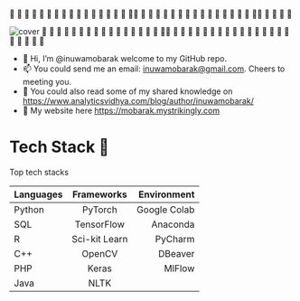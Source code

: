 💞️ 💞️ 💞️ 💞️ 💞️ 💞️ 💞️ 💞️ 💞️ 💞️ 💞️ 💞️ 💞️ 💞️ 💞️ 💞️ 💞️💞️ 💞️ 💞️ 💞️ 💞️ 💞️ 💞️ 💞️ 💞️ 💞️ 💞️ 💞️ 💞️ 💞️ 💞️ 💞️ 💞️💞️ 💞️ 💞️ 💞️ 💞️

![cover](https://user-images.githubusercontent.com/65142149/224485491-bd1f1d92-4efd-4d35-93bc-d24e1af2bdc4.png)
💞️ 💞️ 💞️ 💞️ 💞️ 💞️ 💞️ 💞️ 💞️ 💞️ 💞️ 💞️ 💞️ 💞️ 💞️ 💞️ 💞️💞️ 💞️ 💞️ 💞️ 💞️ 💞️ 💞️ 💞️ 💞️ 💞️ 💞️ 💞️ 💞️ 💞️ 💞️ 💞️ 💞️💞️ 💞️ 💞️ 💞️ 💞️
- 👋 Hi, I’m @inuwamobarak welcome to my GitHub repo. 
- 📫 You could send me an email: inuwamobarak@gmail.com. Cheers to meeting you.
- 🌱 You could also read some of my shared knowledge on https://www.analyticsvidhya.com/blog/author/inuwamobarak/
- 👀 My website here https://mobarak.mystrikingly.com
# Tech Stack 🌱
Top tech stacks

| Languages     | Frameworks    | Environment  |
| ------------- |:-------------:| ------------:|
| Python        | PyTorch       | Google Colab |
| SQL           | TensorFlow    | Anaconda     |
| R             | Sci-kit Learn | PyCharm      |
| C++           | OpenCV        | DBeaver      |
| PHP           | Keras         | MlFlow       |
| Java          | NLTK          |              |
<!---
inuwamobarak/inuwamobarak is a ✨ special ✨ repository because its `README.md` (this file) appears on your GitHub profile.
You can click the Preview link to take a look at your changes.
--->
